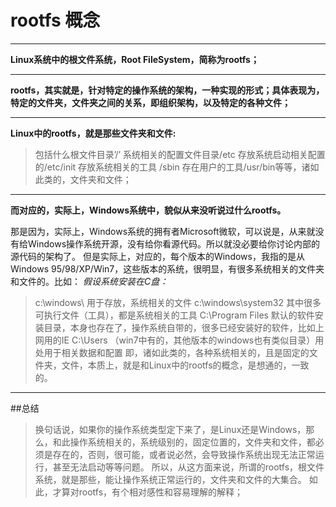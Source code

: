 # rootfs 概念
---

**Linux系统中的根文件系统，Root FileSystem，简称为rootfs；**

---

**rootfs，其实就是，针对特定的操作系统的架构，一种实现的形式；具体表现为，特定的文件夹，文件夹之间的关系，即组织架构，以及特定的各种文件；**

---

**Linux中的rootfs，就是那些文件夹和文件:**
>包括什么根文件目录’/’
系统相关的配置文件目录/etc
存放系统启动相关配置的/etc/init
存放系统相关的工具 /sbin
存在用户的工具/usr/bin等等，诸如此类的，文件夹和文件；

---

**而对应的，实际上，Windows系统中，貌似从来没听说过什么rootfs。**

那是因为，实际上，Windows系统的拥有者Microsoft微软，可以说是，从来就没有给Windows操作系统开源，没有给你看源代码。所以就没必要给你讨论内部的源代码的架构了。
但是实际上，对应的，每个版本的Windows，我指的是从Windows 95/98/XP/Win7，这些版本的系统，很明显，有很多系统相关的文件夹和文件的。比如：
*假设系统安装在C盘：*
>c:\windows\ 用于存放，系统相关的文件
c:\windows\system32 其中很多可执行文件（工具），都是系统相关的工具
C:\Program Files 默认的软件安装目录，本身也存在了，操作系统自带的，很多已经安装好的软件，比如上网用的IE
C:\Users （win7中有的，其他版本的windows也有类似目录）用处用于相关数据和配置
>即，诸如此类的，各种系统相关的，且是固定的文件夹，文件，本质上，就是和Linux中的rootfs的概念，是想通的，一致的。

---

##总结
>换句话说，如果你的操作系统类型定下来了，是Linux还是Windows，那么，和此操作系统相关的，系统级别的，固定位置的，文件夹和文件，都必须是存在的，否则，很可能，或者说必然，会导致操作系统出现无法正常运行，甚至无法启动等等问题。
所以，从这方面来说，所谓的rootfs，根文件系统，就是那些，能让操作系统正常运行的，文件夹和文件的大集合。
如此，才算对rootfs，有个相对感性和容易理解的解释；









